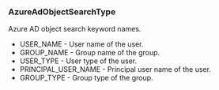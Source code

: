 ### AzureAdObjectSearchType
Azure AD object search keyword names.

- USER_NAME - User name of the user.
- GROUP_NAME - Group name of the group.
- USER_TYPE - User type of the user.
- PRINCIPAL_USER_NAME - Principal user name of the user.
- GROUP_TYPE - Group type of the group.
